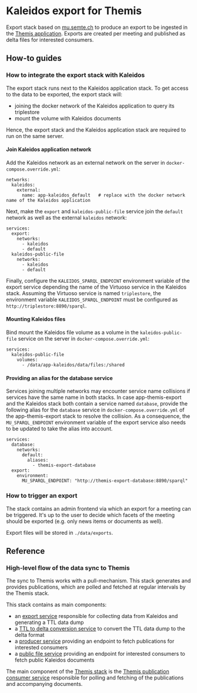 # Kaleidos export for Themis

Export stack based on [mu.semte.ch](https://mu.semte.ch) to produce an export to be ingested in the [Themis application](https://themis.vlaanderen.be). Exports are created per meeting and published as delta files for interested consumers.

## How-to guides
### How to integrate the export stack with Kaleidos
The export stack runs next to the Kaleidos application stack. To get access to the data to be exported, the export stack will:
- joining the docker network of the Kaleidos application to query its triplestore
- mount the volume with Kaleidos documents

Hence, the export stack and the Kaleidos application stack are required to run on the same server.

#### Join Kaleidos application network

Add the Kaleidos network as an external network on the server in `docker-compose.override.yml`:

```
networks:
  kaleidos:
    external:
      name: app-kaleidos_default   # replace with the docker network name of the Kaleidos application
```

Next, make the `export` and `kaleidos-public-file` service join the `default` network as well as the external `kaleidos` network:

```
services:
  export:
    networks:
      - kaleidos
      - default
  kaleidos-public-file
    networks:
      - kaleidos
      - default
```

Finally, configure the `KALEIDOS_SPARQL_ENDPOINT` environment variable of the export service depending the name of the Virtuoso service in the Kaleidos stack. Assuming the Virtuoso service is named `triplestore`, the environment variable `KALEIDOS_SPARQL_ENDPOINT` must be configured as `http://triplestore:8890/sparql`.

#### Mounting Kaleidos files

Bind mount the Kaleidos file volume as a volume in the `kaleidos-public-file` service on the server in `docker-compose.override.yml`:

```
services:
  kaleidos-public-file
    volumes:
      - /data/app-kaleidos/data/files:/shared
```

#### Providing an alias for the database service
Services joining multiple networks may encounter service name collisions if services have the same name in both stacks. In case app-themis-export and the Kaleidos stack both contain a service named `database`, provide the following alias for the `database` service in `docker-compose.override.yml` of the app-themis-export stack to resolve the collision. As a consequence, the `MU_SPARQL_ENDPOINT` environment variable of the export service also needs to be updated to take the alias into account.

```
services:
  database:
    networks:
      default:
        aliases:
          - themis-export-database
  export:
    environment:
      MU_SPARQL_ENDPOINT: "http://themis-export-database:8890/sparql"

```

### How to trigger an export
The stack contains an admin frontend via which an export for a meeting can be triggered. It's up to the user to decide which facets of the meeting should be exported (e.g. only news items or documents as well).

Export files will be stored in `./data/exports`.

## Reference
### High-level flow of the data sync to Themis
The sync to Themis works with a pull-mechanism. This stack generates and provides publications, which are polled and fetched at regular intervals by the Themis stack.

This stack contains as main components:
- an [export service](https://github.com/kanselarij-vlaanderen/themis-export-service) responsible for collecting data from Kaleidos and generating a TTL data dump
- a [TTL to delta conversion service](https://github.com/redpencilio/ttl-to-delta-service) to convert the TTL data dump to the delta format
- a [producer service](https://github.com/kanselarij-vlaanderen/themis-publication-producer) providing an endpoint to fetch publications for interested consumers
- a [public file service](https://github.com/kanselarij-vlaanderen/public-file-service) providing an endpoint for interested consumers to fetch public Kaleidos documents

The main component of the [Themis stack](https://github.com/kanselarij-vlaanderen/app-themis) is the [Themis publication consumer service](https://github.com/kanselarij-vlaanderen/themis-publication-consumer) responsible for polling and fetching of the publications and accompanying documents.
